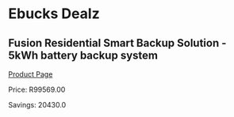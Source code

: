 
# Ebucks Dealz
## Fusion Residential Smart Backup Solution - 5kWh battery backup system
[Product Page](https://www.ebucks.com/web/shop/productSelected.do?prodId=1170312158&catId=994900921)

Price: R99569.00

Savings: 20430.0


	